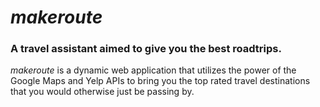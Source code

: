 # *makeroute*
### A travel assistant aimed to give you the best roadtrips.

*makeroute* is a dynamic web application that utilizes the power of the Google Maps and Yelp APIs to bring you the top rated travel destinations that you would otherwise just be passing by.

